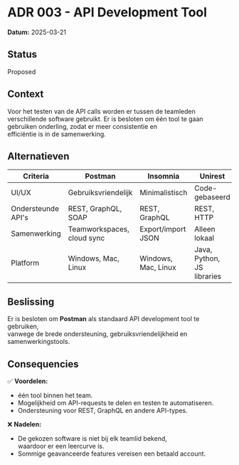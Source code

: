 # ADR 003 - API Development Tool

**Datum:** 2025-03-21

## Status

Proposed

## Context

Voor het testen van de API calls worden er tussen de teamleden
verschillende software gebruikt. Er is besloten om één tool te
gaan gebruiken onderling, zodat er meer consistentie en  
efficiëntie is in de samenwerking.

## Alternatieven

| Criteria           | Postman   | Insomnia  | Unirest  | HttpClient |
|-------------------|----------|----------|---------|------------|
| UI/UX            | Gebruiksvriendelijk | Minimalistisch | Code-gebaseerd | Code-gebaseerd |
| Ondersteunde API's | REST, GraphQL, SOAP | REST, GraphQL | REST, HTTP | REST, HTTP |
| Samenwerking      | Teamworkspaces, cloud sync | Export/import JSON | Alleen lokaal | Alleen lokaal |
| Platform         | Windows, Mac, Linux | Windows, Mac, Linux | Java, Python, JS libraries | Java library |

## Beslissing

Er is besloten om **Postman** als standaard API development tool te gebruiken,  
vanwege de brede ondersteuning, gebruiksvriendelijkheid en samenwerkingstools.

## Consequencies
✅ **Voordelen:**
- één tool binnen het team.
- Mogelijkheid om API-requests te delen en testen te automatiseren.
- Ondersteuning voor REST, GraphQL en andere API-types.

❌ **Nadelen:**
- De gekozen software is niet bij elk teamlid bekend,  
  waardoor er een leercurve is.
- Sommige geavanceerde features vereisen een betaald account.